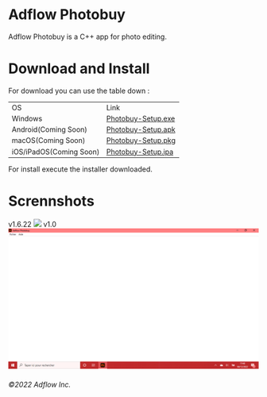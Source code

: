 # Adflow Photobuy
Adflow Photobuy is a C++ app for photo editing.

# Download and Install
For download you can use the table down :
<table>
  <tbody>
    <tr>
      <td>OS</td>
      <td>Link</td>
    </tr>
    <tr>
      <td>Windows</td>
      <td>
        <a href="https://github.com/foxypiratecove37350/Adflow-Photobuy/raw/4dee20803a258f3072edd5814a1407bafd7e6bf6/Adflow%20Photobuy/Photobuy-Setup.exe">
          Photobuy-Setup.exe
        </a>
      </td>
    </tr>
    <tr>
      <td>Android(Coming Soon)</td>
      <td>
        <a href="">
          Photobuy-Setup.apk
        </a>
      </td>
    </tr>
    <tr>
      <td>macOS(Coming Soon)</td>
      <td>
        <a href="">
          Photobuy-Setup.pkg
        </a>
      </td>
    </tr>
    <tr>
      <td>iOS/iPadOS(Coming Soon)</td>
      <td>
        <a href="">
          Photobuy-Setup.ipa
        </a>
      </td>
    </tr>
  </tbody>
</table>
For install execute the installer downloaded.

# Scrennshots
v1.6.22
<img src="https://cdn-icons-png.flaticon.com/512/25/25231.png" width="755px">
v1.0
<img src="https://github.com/foxypiratecove37350/Adflow-Photobuy/blob/master/screen-1.png?raw=true" width="755px">

<h6>©2022 Adflow Inc.</h6>
